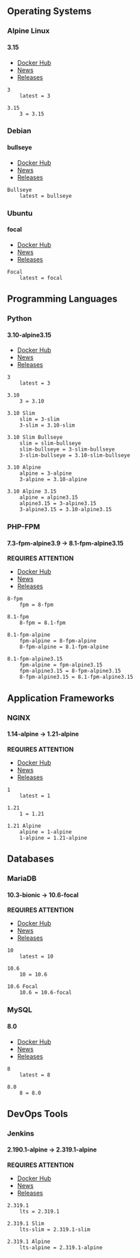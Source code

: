 ## Operating Systems

### Alpine Linux
#### 3.15

- [Docker Hub](https://hub.docker.com/_/alpine)
- [News](https://alpinelinux.org/posts/)
- [Releases](https://alpinelinux.org/releases/)

```
3
    latest = 3

3.15
    3 = 3.15
```



### Debian
#### bullseye

- [Docker Hub](https://hub.docker.com/_/debian)
- [News](https://www.debian.org/News/)
- [Releases](https://wiki.debian.org/DebianReleases)

```
Bullseye
    latest = bullseye
```



### Ubuntu
#### focal

- [Docker Hub](https://hub.docker.com/_/ubuntu)
- [News](https://lists.ubuntu.com/)
- [Releases](https://wiki.ubuntu.com/Releases)

```
Focal
    latest = focal
```



## Programming Languages

### Python
#### 3.10-alpine3.15

- [Docker Hub](https://hub.docker.com/_/python)
- [News](https://www.python.org/blogs/)
- [Releases](https://www.python.org/downloads/)

```
3
    latest = 3

3.10
    3 = 3.10

3.10 Slim
    slim = 3-slim
    3-slim = 3.10-slim

3.10 Slim Bullseye
    slim = slim-bullseye
    slim-bullseye = 3-slim-bullseye
    3-slim-bullseye = 3.10-slim-bullseye

3.10 Alpine
    alpine = 3-alpine
    3-alpine = 3.10-alpine

3.10 Alpine 3.15
    alpine = alpine3.15
    alpine3.15 = 3-alpine3.15
    3-alpine3.15 = 3.10-alpine3.15
```



### PHP-FPM
#### 7.3-fpm-alpine3.9 -> 8.1-fpm-alpine3.15

**REQUIRES ATTENTION**

- [Docker Hub](https://hub.docker.com/_/php)
- [News](https://www.php.net/)
- [Releases](https://www.php.net/releases/index.php)

```
8-fpm
    fpm = 8-fpm

8.1-fpm
    8-fpm = 8.1-fpm

8.1-fpm-alpine
    fpm-alpine = 8-fpm-alpine
    8-fpm-alpine = 8.1-fpm-alpine

8.1-fpm-alpine3.15
    fpm-alpine = fpm-alpine3.15
    fpm-alpine3.15 = 8-fpm-alpine3.15
    8-fpm-alpine3.15 = 8.1-fpm-alpine3.15
```



## Application Frameworks

### NGINX
#### 1.14-alpine -> 1.21-alpine

**REQUIRES ATTENTION**

- [Docker Hub](https://hub.docker.com/_/nginx)
- [News](http://nginx.org/)
- [Releases](http://nginx.org/en/CHANGES)

```
1
    latest = 1

1.21
    1 = 1.21

1.21 Alpine
    alpine = 1-alpine
    1-alpine = 1.21-alpine
```



## Databases

### MariaDB
#### 10.3-bionic -> 10.6-focal

**REQUIRES ATTENTION**

- [Docker Hub](https://hub.docker.com/_/mariadb)
- [News](https://mariadb.org/category/announcement/)
- [Releases](https://mariadb.com/kb/en/mariadb-server/)

```
10
    latest = 10

10.6
    10 = 10.6

10.6 Focal
    10.6 = 10.6-focal
```



### MySQL
#### 8.0

- [Docker Hub](https://hub.docker.com/_/mysql)
- [News](https://www.mysql.com/news-and-events/)
- [Releases](https://dev.mysql.com/doc/relnotes/mysql/8.0/en/)

```
8
    latest = 8

8.0
    8 = 8.0
```



## DevOps Tools

### Jenkins
#### 2.190.1-alpine -> 2.319.1-alpine

**REQUIRES ATTENTION**

- [Docker Hub](https://hub.docker.com/r/jenkins/jenkins)
- [News](https://jenkins.io/node/)
- [Releases](https://jenkins.io/changelog-stable/)

```
2.319.1
    lts = 2.319.1

2.319.1 Slim
    lts-slim = 2.319.1-slim

2.319.1 Alpine
    lts-alpine = 2.319.1-alpine
```



